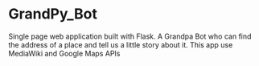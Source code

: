 # GrandPy_Bot
Single page web application built with Flask. A Grandpa Bot who can find the address of a place and tell us a little story about it. This app use MediaWiki and Google Maps APIs
